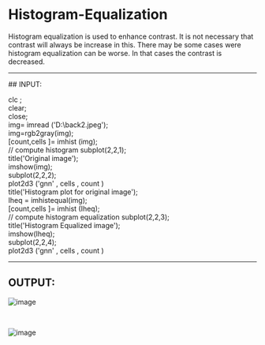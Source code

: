 # Histogram-Equalization
Histogram equalization is used to enhance contrast. It is not necessary that contrast will always be increase in this. There may be some cases were histogram equalization can be worse. In that cases the contrast is decreased.
<hr>
## INPUT:

clc ;<br>
clear;<br>
close;<br>
img= imread ('D:\back2.jpeg');<br>
img=rgb2gray(img);<br>
[count,cells ]= imhist (img);       <br>                   // compute histogram
subplot(2,2,1);<br>
title('Original image');<br>
imshow(img); <br>
subplot(2,2,2);<br>
plot2d3 ('gnn' , cells , count )<br>
title('Histogram plot for original image');<br>
Iheq = imhistequal(img);<br>
[count,cells ]= imhist (Iheq);         <br>             // compute histogram equalization
subplot(2,2,3);<br>
title('Histogram Equalized image');<br>
imshow(Iheq); <br>
subplot(2,2,4);<br>
plot2d3 ('gnn' , cells , count )<br>
<hr>

## OUTPUT:

![image](https://user-images.githubusercontent.com/70971734/155469866-56d8b9ff-f89a-4b90-a0e6-9a96d090ceed.png)

<br>

![image](https://user-images.githubusercontent.com/70971734/155469890-d7e9d820-9e36-4d9a-8d95-efe058fcbf5f.png)

